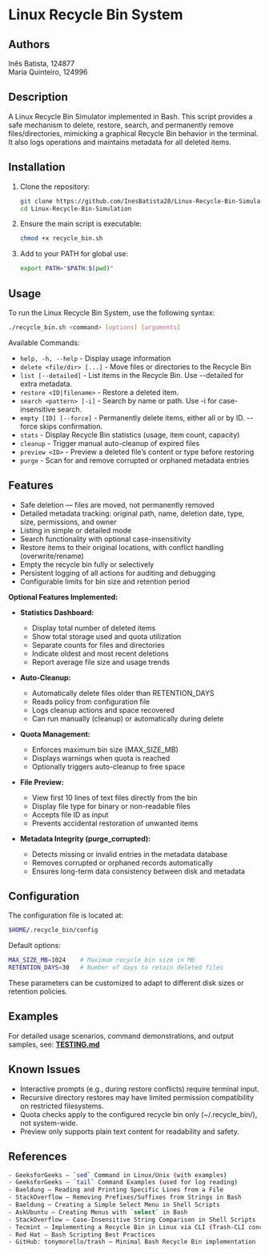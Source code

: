 # Linux Recycle Bin System

## Authors
Inês Batista, 124877<br>
Maria Quinteiro, 124996

## Description
A Linux Recycle Bin Simulator implemented in Bash. This script provides a safe mechanism to delete, restore, search, and permanently remove files/directories, mimicking a graphical Recycle Bin behavior in the terminal. It also logs operations and maintains metadata for all deleted items.

## Installation
1. Clone the repository:
   ```bash
   git clone https://github.com/InesBatista28/Linux-Recycle-Bin-Simulation.git
   cd Linux-Recycle-Bin-Simulation

2. Ensure the main script is executable:
    ```bash
    chmod +x recycle_bin.sh

3. Add to your PATH for global use:
    ```bash
    export PATH="$PATH:$(pwd)"
    ```

## Usage
To run the Linux Recycle Bin System, use the following syntax:

```bash
./recycle_bin.sh <command> [options] [arguments]
```

Available Commands:
* ```help, -h, --help``` - Display usage information
* ```delete <file/dir> [...]``` - Move files or directories to the Recycle Bin
* ```list [--detailed]``` - List items in the Recycle Bin. Use --detailed for extra metadata.
* ```restore <ID|filename>``` - Restore a deleted item.
* ```search <pattern> [-i]``` - Search by name or path. Use -i for case-insensitive search.
* ```empty [ID] [--force]``` - Permanently delete items, either all or by ID. --force skips confirmation.
* ```stats``` -	Display Recycle Bin statistics (usage, item count, capacity)
* ```cleanup``` -	Trigger manual auto-cleanup of expired files
* ```preview <ID>``` -	Preview a deleted file’s content or type before restoring
* ```purge``` -	Scan for and remove corrupted or orphaned metadata entries

## Features
* Safe deletion — files are moved, not permanently removed
* Detailed metadata tracking: original path, name, deletion date, type, size, permissions, and owner
* Listing in simple or detailed mode
* Search functionality with optional case-insensitivity
* Restore items to their original locations, with conflict handling (overwrite/rename)
* Empty the recycle bin fully or selectively
* Persistent logging of all actions for auditing and debugging
* Configurable limits for bin size and retention period

**Optional Features Implemented:**
* **Statistics Dashboard:**
  - Display total number of deleted items
  - Show total storage used and quota utilization
  - Separate counts for files and directories
  - Indicate oldest and most recent deletions
  - Report average file size and usage trends

* **Auto-Cleanup:**
  - Automatically delete files older than RETENTION_DAYS
  - Reads policy from configuration file
  - Logs cleanup actions and space recovered
  - Can run manually (cleanup) or automatically during delete

* **Quota Management:**
  - Enforces maximum bin size (MAX_SIZE_MB)
  - Displays warnings when quota is reached
  - Optionally triggers auto-cleanup to free space

* **File Preview:**
  - View first 10 lines of text files directly from the bin
  - Display file type for binary or non-readable files
  - Accepts file ID as input
  - Prevents accidental restoration of unwanted items

* **Metadata Integrity (purge_corrupted):**
  - Detects missing or invalid entries in the metadata database
  - Removes corrupted or orphaned records automatically
  - Ensures long-term data consistency between disk and metadata


## Configuration
The configuration file is located at:
```bash
$HOME/.recycle_bin/config
```

Default options:
```bash
MAX_SIZE_MB=1024    # Maximum recycle bin size in MB
RETENTION_DAYS=30   # Number of days to retain deleted files
```
These parameters can be customized to adapt to different disk sizes or retention policies.

## Examples
For detailed usage scenarios, command demonstrations, and output samples, see: [**TESTING.md**](./TESTING.md)

## Known Issues
* Interactive prompts (e.g., during restore conflicts) require terminal input.
* Recursive directory restores may have limited permission compatibility on restricted filesystems.
* Quota checks apply to the configured recycle bin only (~/.recycle_bin/), not system-wide.
* Preview only supports plain text content for readability and safety.

## References
```bash
- GeeksforGeeks — `sed` Command in Linux/Unix (with examples)  
- GeeksforGeeks — `tail` Command Examples (used for log reading)  
- Baeldung — Reading and Printing Specific Lines from a File  
- StackOverflow — Removing Prefixes/Suffixes from Strings in Bash 
- Baeldung — Creating a Simple Select Menu in Shell Scripts  
- AskUbuntu — Creating Menus with `select` in Bash  
- StackOverflow — Case-Insensitive String Comparison in Shell Scripts  
- Tecmint — Implementing a Recycle Bin in Linux via CLI (Trash-CLI concept)  
- Red Hat — Bash Scripting Best Practices  
- GitHub: tonymorello/trash — Minimal Bash Recycle Bin implementation 
```